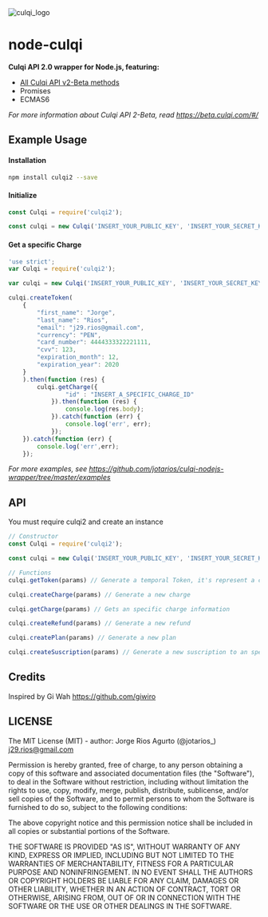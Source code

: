 <img src="https://developers.culqi.com/assets/images/logo.svg?v=dcb8982825" alt="culqi_logo">

# node-culqi

**Culqi API 2.0 wrapper for Node.js, featuring:**

- [All Culqi API v2-Beta methods](https://beta.culqi.com/#/?id=tokens)
- Promises
- ECMAS6

*For more information about Culqi API 2-Beta, read https://beta.culqi.com/#/*

## Example Usage

#### Installation

```bash
npm install culqi2 --save
```

#### Initialize
```javascript
const Culqi = require('culqi2');

const culqi = new Culqi('INSERT_YOUR_PUBLIC_KEY', 'INSERT_YOUR_SECRET_KEY');
```

#### Get a specific Charge
```javascript
'use strict';
var Culqi = require('culqi2');

var culqi = new Culqi('INSERT_YOUR_PUBLIC_KEY', 'INSERT_YOUR_SECRET_KEY');

culqi.createToken(
    {
        "first_name": "Jorge",
        "last_name": "Rios",  
        "email": "j29.rios@gmail.com",
        "currency": "PEN",
        "card_number": 4444333322221111,  
        "cvv": 123,
        "expiration_month": 12,
        "expiration_year": 2020
    }
    ).then(function (res) {
        culqi.getCharge({
                "id" : "INSERT_A_SPECIFIC_CHARGE_ID"
            }).then(function (res) {
                console.log(res.body);
            }).catch(function (err) {
                console.log('err', err);
            });
    }).catch(function (err) {
        console.log('err',err);
    });
```
*For more examples, see https://github.com/jotarios/culqi-nodejs-wrapper/tree/master/examples*

## API

You must require culqi2 and create an instance

```javascript
// Constructor
const Culqi = require('culqi2');

const culqi = new Culqi('INSERT_YOUR_PUBLIC_KEY', 'INSERT_YOUR_SECRET_KEY');

// Functions
culqi.getToken(params) // Generate a temporal Token, it's represent a credit or debit card

culqi.createCharge(params) // Generate a new charge

culqi.getCharge(params) // Gets an specific charge information

culqi.createRefund(params) // Generate a new refund

culqi.createPlan(params) // Generate a new plan

culqi.createSuscription(params) // Generate a new suscription to an specific plan
```

## Credits

Inspired by Gi Wah <https://github.com/giwiro>


## LICENSE

The MIT License (MIT) - author: Jorge Rios Agurto (@jotarios_) <j29.rios@gmail.com>

Permission is hereby granted, free of charge, to any person obtaining a copy
of this software and associated documentation files (the "Software"), to deal
in the Software without restriction, including without limitation the rights
to use, copy, modify, merge, publish, distribute, sublicense, and/or sell
copies of the Software, and to permit persons to whom the Software is
furnished to do so, subject to the following conditions:

The above copyright notice and this permission notice shall be included in
all copies or substantial portions of the Software.

THE SOFTWARE IS PROVIDED "AS IS", WITHOUT WARRANTY OF ANY KIND, EXPRESS OR
IMPLIED, INCLUDING BUT NOT LIMITED TO THE WARRANTIES OF MERCHANTABILITY,
FITNESS FOR A PARTICULAR PURPOSE AND NONINFRINGEMENT. IN NO EVENT SHALL THE
AUTHORS OR COPYRIGHT HOLDERS BE LIABLE FOR ANY CLAIM, DAMAGES OR OTHER
LIABILITY, WHETHER IN AN ACTION OF CONTRACT, TORT OR OTHERWISE, ARISING FROM,
OUT OF OR IN CONNECTION WITH THE SOFTWARE OR THE USE OR OTHER DEALINGS IN
THE SOFTWARE.


